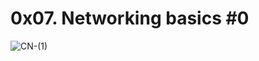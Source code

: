 # 0x07. Networking basics #0

![CN-(1)](https://github.com/BassantKhaled259/alx-system_engineering-devops/assets/136097724/e7f18897-da1a-40a1-a939-435d19c5774a)
